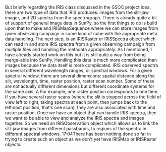 But briefly regarding the IRIS class discussed in the GSOC project idea, there are two type of data that IRIS produces: images from the slit-jaw imager, and 2D spectra from the spectrograph.
There is already quite a bit of support of general image data in SunPy, so the first things to do is build upon that to make and IRISMapSequence where we can store images from given observing campaign in some kind of cube with the appropriate meta data handling.
The next step, is an IRISRaster or IRISSpectra object which can read in and store IRIS spectra from a given observing campaign from multiple files and handling the  metadata appropriately.
As I mentioned, I have already started work on this but it is still quite a way from being merge-able into SunPy.
Handling this data is much more complicated than images because the data itself is more complicated.
IRIS observed spectra in several different wavelength ranges, or spectral windows.  For a given spectral window, there are several dimensions: spatial distance along the slit, wavelength, time, raster position, raster scan number.
Some of these are not actually different dimensions but different coordinate systems for the same axis.
A
For example, one raster position corresponds to one time.
If you have several raster scans (where the slit is stepped across the field of view left to right, taking spectra at each point, then jumps back to the leftmost position, that's one scan), they are also associated with time and raster position.
Once we have an object that can handle IRIS spectra, then we want to be able to view and analyze the IRIS spectra and images together.  So we need an IRISObservation object which allows us to link the slit-jaw images from different passbands, to regions of the spectra in different spectral windows.
17:04There has been nothing done so far in trying to create such an object as we don't yet have IRISMap or IRISRaster objects.